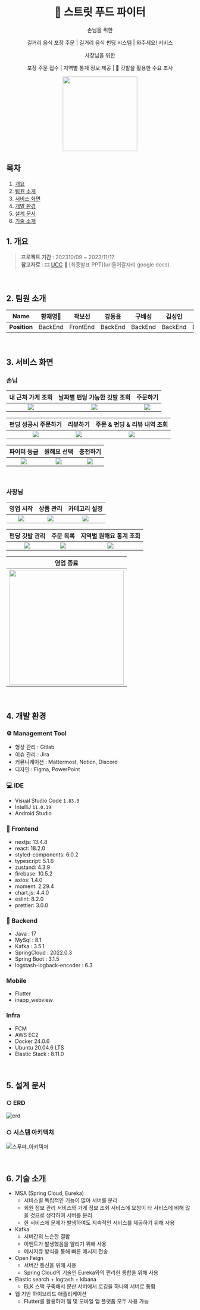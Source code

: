 <div align="center">

# :articulated_lorry: 스트릿 푸드 파이터

손님을 위한

길거리 음식 포장 주문 | 길거리 음식 펀딩 시스템 | 와주세요! 서비스

사장님을 위한

포장 주문 접수 | 지역별 통계 정보 제공 | :triangular_flag_on_post: 깃발을 활용한 수요 조사

<img src="https://github.com/0214kbs/StreetFoodFighter/assets/87002218/7c5dbdf3-a4c6-4254-bf4c-f24f1e2d1280" width="200px">
</div>

## 목차
1. [개요](##)
2. [팀원 소개](#)
3. [서비스 화면](##)
4. [개발 환경](#)
5. [설계 문서](#)
6. [기술 소개](#)


## 1. 개요
> <b>프로젝트 기간</b> : 202310/09 ~ 2023/11/17 <br>
> <b>참고자료 </b> : 🎞 [UCC](https://www.youtube.com/watch?v=F7RfIP8jiGM)
📃 [최종발표 PPT](url들어갈자리 google docs)
<br>

## 2. 팀원 소개
|   **Name**   | 황재영👑 |  곽보선  |  강동윤  | 구배성  |  김성인  |  박슬빈  |
| :----------: | :------: | :------: | :------: | :-----: | :------: | :------: |
| **Position** | BackEnd  | FrontEnd | BackEnd | BackEnd | BackEnd | BackEnd |

<br>

## 3. 서비스 화면
### 손님
| **내 근처 가게 조회** | **날짜별 펀딩 가능한 깃발 조회** | **주문하기** |
| :------: | :------: | :------: |
|<img src="https://github.com/0214kbs/StreetFoodFighter/assets/87002218/e7ba42fb-2e6d-4b99-be9c-0b789094779c">|<img src="https://github.com/0214kbs/StreetFoodFighter/assets/87002218/daa90d33-da58-47ee-a8be-83683a88f2a6">|<img src="https://github.com/0214kbs/StreetFoodFighter/assets/87002218/fcbab704-4b03-4339-8846-1c1058369fb4">|


| **펀딩 성공시 주문하기** | **리뷰하기** | **주문 & 펀딩 & 리뷰 내역 조회** |
| :------: | :------: | :------: |
|<img src="https://github.com/0214kbs/StreetFoodFighter/assets/87002218/082d390c-7968-401a-9c95-c437da302713">|<img src="https://github.com/0214kbs/StreetFoodFighter/assets/87002218/e306cd34-08bf-4807-90b9-f9e008a9efa9">|<img src="https://github.com/0214kbs/StreetFoodFighter/assets/87002218/afbbb7c5-2841-4942-82e4-903b9365b19b">|

| **파이터 등급** | **원해요 선택** | **충전하기** |
| :------: | :------: | :------: |
|<img src="https://github.com/0214kbs/StreetFoodFighter/assets/87002218/e1d03836-d495-4ca7-80b8-e32ac4e3bfaf">|<img src="https://github.com/0214kbs/StreetFoodFighter/assets/87002218/c2d18c75-adc5-4ac3-bd57-156696596696">|<img src="https://github.com/0214kbs/StreetFoodFighter/assets/87002218/f51f4c11-9c53-480a-94e7-5dff6dcf68a2">|
<br>

### 사장님
| **영업 시작** | **상품 관리** | **카테고리 설정** |
| :------: | :------: | :------: |
|<img src="https://github.com/0214kbs/StreetFoodFighter/assets/87002218/60d55358-5a5f-4ea6-b35f-765e51bd3da6">|<img src="https://github.com/0214kbs/StreetFoodFighter/assets/87002218/ae12d521-9dee-476a-a072-71313d088ec1">|<img src="https://github.com/0214kbs/StreetFoodFighter/assets/87002218/da2e99eb-91cb-4997-80fc-2e0af44169ef">|

| **펀딩 깃발 관리** | **주문 목록** | **지역별 원해요 통계 조회** |
| :------: | :------: | :------: |
|<img src="https://github.com/0214kbs/StreetFoodFighter/assets/87002218/4dfa96fa-d354-461d-85ab-d186a7f1e15c">|<img src="https://github.com/0214kbs/StreetFoodFighter/assets/87002218/6276b82d-ff1f-4e96-90dd-6574ca3abfb5">|<img src="https://github.com/0214kbs/StreetFoodFighter/assets/87002218/5baaef7e-68bf-4471-a9a1-a819d17685d4">|

| **영업 종료** |
| :------: | 
|<img src="https://github.com/0214kbs/StreetFoodFighter/assets/87002218/c2275adb-2a59-4998-a34f-271963d64d36" width="308px">|
<br>

## 4. 개발 환경
### ⚙ Management Tool
- 형상 관리 : Gitlab
- 이슈 관리 : Jira
- 커뮤니케이션 : Mattermost, Notion, Discord
- 디자인 : Figma, PowerPoint

### 💻 IDE
- Visual Studio Code `1.83.0`
- IntelliJ `11.0.19`
- Android Studio

### 📱 Frontend
- nextjs: 13.4.8
- react: 18.2.0
- styled-components: 6.0.2
- typescript: 5.1.6
- zustand: 4.3.9
- firebase: 10.5.2
- axios: 1.4.0
- moment: 2.29.4
- chart.js: 4.4.0
- eslint: 8.2.0
- prettier: 3.0.0

### 💾 Backend
- Java : 17
- MySql : 8.1
- Kafka : 3.5.1
- SpringCloud : 2022.0.3
- Spring Boot : 3.1.5
- logstash-logback-encoder : 6.3

### Mobile
- Flutter
- inapp_webview

### Infra
- FCM
- AWS EC2
- Docker 24.0.6
- Ubuntu 20.04.6 LTS
- Elastic Stack : 8.11.0
<br>

## 5. 설계 문서

### ○ ERD
![erd](https://github.com/0214kbs/StreetFoodFighter/assets/87002218/abaa3fc0-e0d0-42a0-9ce6-190c35e62128)
### ○ 시스템 아키텍처
![스푸파_아키텍쳐](https://github.com/0214kbs/StreetFoodFighter/assets/87002218/cf0ac7ec-f172-47de-9717-4dae4bb414af)

<br>

## 6. 기술 소개
- MSA (Spring Cloud, Eureka)
    - 서비스별 독립적인 기능이 많아 서버를 분리
    - 회원 정보 관리 서비스와 가게 정보 조회 서비스에 요청이 타 서비스에 비해 많을 것으로 생각하여 서버를 분리
    - 한 서비스에 문제가 발생하여도 지속적인 서비스를 제공하기 위해 사용
- Kafka
    - 서버간의 느슨한 결합
    - 이벤트가 발생했음을 알리기 위해 사용
    - 메시지큐 방식을 통해 빠른 메시지 전송
- Open Feign
    - 서버간 통신을 위해 사용
    - Spring Cloud의 기술인 Eureka와의 편리한 통합을 위해 사용
- Elastic search + logtash + kibana
    - ELK 스택 구축해서 분산 서버에서 로깅을 하나의 서버로 통합
- 웹 기반 하이브리드 애플리케이션
    - Flutter를 활용하여 웹 및 모바일 앱 플랫폼 모두 사용 가능
<br>











